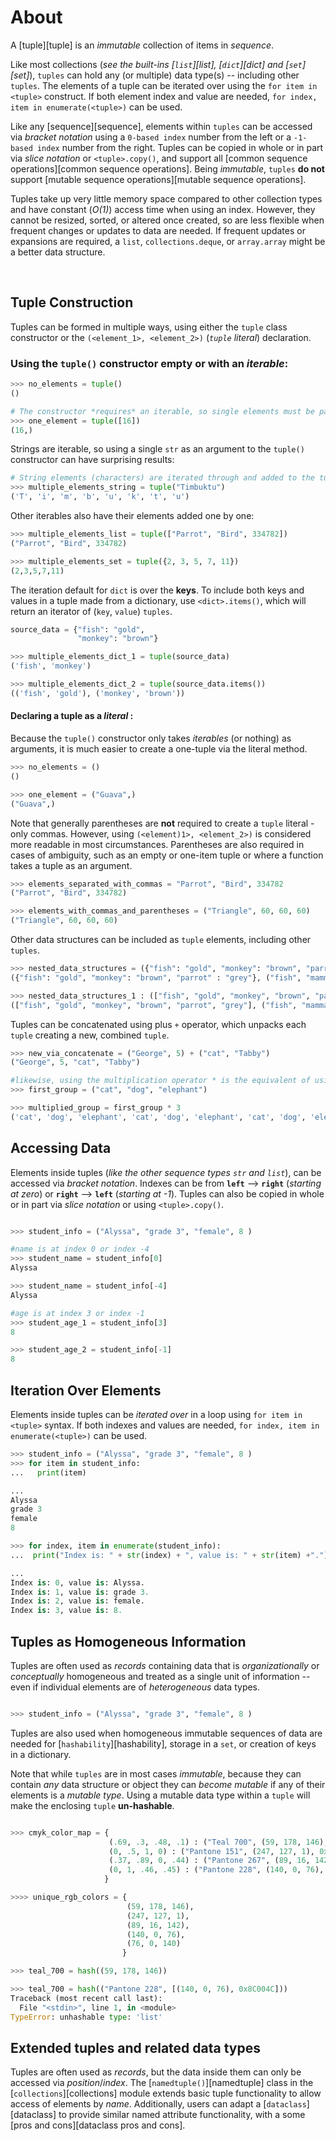 # About

A [tuple][tuple] is an _immutable_ collection of items in _sequence_.


Like most collections (_see the built-ins [`list`][list], [`dict`][dict] and [`set`][set]_), `tuples` can hold any (or multiple) data type(s) -- including other `tuples`.
The elements of a tuple can be iterated over using the `for item in <tuple>` construct.
If both element index and value are needed, `for index, item in enumerate(<tuple>)` can be used.


Like any [sequence][sequence], elements within `tuples` can be accessed via _bracket notation_ using a `0-based index` number from the left or a `-1-based index` number from the right.
Tuples can be copied in whole or in part via _slice notation_ or `<tuple>.copy()`, and support all [common sequence operations][common sequence operations].
Being _immutable_, `tuples` **do not** support [mutable sequence operations][mutable sequence operations].


Tuples take up very little memory space compared to other collection types and have constant (_O(1)_) access time when using an index.
However, they cannot be resized, sorted, or altered once created, so are less flexible when frequent changes or updates to data are needed.
If frequent updates or expansions are required, a `list`, `collections.deque`, or `array.array` might be a better data structure.

<br>

## Tuple Construction

Tuples can be formed in multiple ways, using either the `tuple` class constructor or the `(<element_1>, <element_2>)` (_`tuple` literal_) declaration.

### Using the `tuple()` constructor empty or with an _iterable_:

```python
>>> no_elements = tuple()
()

# The constructor *requires* an iterable, so single elements must be passed in a list or another tuple.
>>> one_element = tuple([16])
(16,)
```

Strings are iterable, so using a single `str` as an argument to the `tuple()` constructor can have surprising results:

```python
# String elements (characters) are iterated through and added to the tuple
>>> multiple_elements_string = tuple("Timbuktu")
('T', 'i', 'm', 'b', 'u', 'k', 't', 'u')
```

Other iterables also have their elements added one by one:

```python
>>> multiple_elements_list = tuple(["Parrot", "Bird", 334782])
("Parrot", "Bird", 334782)

>>> multiple_elements_set = tuple({2, 3, 5, 7, 11})
(2,3,5,7,11)
```

The iteration default for `dict` is over the **keys**.
To include both keys and values in a tuple made from a dictionary, use `<dict>.items()`,
which will return an iterator of (`key`, `value`) `tuples`.

```python
source_data = {"fish": "gold", 
               "monkey": "brown"}

>>> multiple_elements_dict_1 = tuple(source_data)
('fish', 'monkey')

>>> multiple_elements_dict_2 = tuple(source_data.items())
(('fish', 'gold'), ('monkey', 'brown'))
```

#### Declaring a tuple as a _literal_ :

Because the `tuple()` constructor only takes _iterables_ (or nothing) as arguments, it is much easier to create
 a one-tuple via the literal method.

```python
>>> no_elements = ()
()

>>> one_element = ("Guava",)
("Guava",)
```

Note that generally parentheses are **not** required to create a `tuple` literal - only commas.
However, using `(<element)1>, <element_2>)` is considered more readable in most circumstances.
Parentheses are also required in cases of ambiguity, such as an empty or one-item tuple or where a function takes a tuple as an argument.

```python
>>> elements_separated_with_commas = "Parrot", "Bird", 334782
("Parrot", "Bird", 334782)

>>> elements_with_commas_and_parentheses = ("Triangle", 60, 60, 60)
("Triangle", 60, 60, 60)
```

Other data structures can be included as `tuple` elements, including other `tuples`.

```python
>>> nested_data_structures = ({"fish": "gold", "monkey": "brown", "parrot" : "grey"}, ("fish", "mammal", "bird"))
({"fish": "gold", "monkey": "brown", "parrot" : "grey"}, ("fish", "mammal", "bird"))

>>> nested_data_structures_1 : (["fish", "gold", "monkey", "brown", "parrot", "grey"], ("fish", "mammal", "bird"))
(["fish", "gold", "monkey", "brown", "parrot", "grey"], ("fish", "mammal", "bird"))
```

Tuples can be concatenated using plus `+` operator, which unpacks each `tuple` creating a new, combined `tuple`.

```python
>>> new_via_concatenate = ("George", 5) + ("cat", "Tabby")
("George", 5, "cat", "Tabby")

#likewise, using the multiplication operator * is the equivalent of using + n times
>>> first_group = ("cat", "dog", "elephant")

>>> multiplied_group = first_group * 3
('cat', 'dog', 'elephant', 'cat', 'dog', 'elephant', 'cat', 'dog', 'elephant')
```

## Accessing Data

Elements inside tuples (_like the other sequence types `str` and `list`_), can be accessed via _bracket notation_.
Indexes can be from **`left`** --> **`right`** (_starting at zero_) or **`right`** --> **`left`** (_starting at -1_).
Tuples can also be copied in whole or in part via _slice notation_ or using `<tuple>.copy()`.

```python

>>> student_info = ("Alyssa", "grade 3", "female", 8 )

#name is at index 0 or index -4
>>> student_name = student_info[0]
Alyssa

>>> student_name = student_info[-4]
Alyssa

#age is at index 3 or index -1
>>> student_age_1 = student_info[3]
8

>>> student_age_2 = student_info[-1]
8
```

## Iteration Over Elements

Elements inside tuples can be _iterated over_ in a loop using `for item in <tuple>` syntax.
If both indexes and values are needed, `for index, item in enumerate(<tuple>)` can be used.

```python
>>> student_info = ("Alyssa", "grade 3", "female", 8 )
>>> for item in student_info:
...   print(item)

...
Alyssa
grade 3
female
8

>>> for index, item in enumerate(student_info):
...  print("Index is: " + str(index) + ", value is: " + str(item) +".")

...
Index is: 0, value is: Alyssa.
Index is: 1, value is: grade 3.
Index is: 2, value is: female.
Index is: 3, value is: 8.
```


## Tuples as Homogeneous Information

Tuples are often used as _records_ containing data that is _organizationally_ or _conceptually_ homogeneous and treated as a single unit of information -- even if individual elements are of  _heterogeneous_ data types.

```python

>>> student_info = ("Alyssa", "grade 3", "female", 8 )

```

Tuples are also used when homogeneous immutable sequences of data are needed for [`hashability`][hashability], storage in a `set`, or creation of keys in a dictionary.

Note that while `tuples` are in most cases _immutable_, because they can contain _any_ data structure or object they can _become mutable_ if any of their elements is a _mutable type_.
Using a mutable data type within a `tuple` will make the enclosing `tuple` **un-hashable**.

```python

>>> cmyk_color_map = {
                      (.69, .3, .48, .1) : ("Teal 700", (59, 178, 146), 0x3BB292),
                      (0, .5, 1, 0) : ("Pantone 151", (247, 127, 1), 0xF77F01),
                      (.37, .89, 0, .44) : ("Pantone 267", (89, 16, 142), 0x59108E),
                      (0, 1, .46, .45) : ("Pantone 228", (140, 0, 76), 0x8C004C)
                     }

>>>> unique_rgb_colors = {
                          (59, 178, 146),
                          (247, 127, 1),
                          (89, 16, 142),
                          (140, 0, 76),
                          (76, 0, 140)
                         }

>>> teal_700 = hash((59, 178, 146))

>>> teal_700 = hash(("Pantone 228", [(140, 0, 76), 0x8C004C]))
Traceback (most recent call last):
  File "<stdin>", line 1, in <module>
TypeError: unhashable type: 'list'

```

## Extended tuples and related data types

Tuples are often used as _records_, but the data inside them can only be accessed via _position_/_index_.
The [`namedtuple()`][namedtuple] class in the [`collections`][collections] module extends basic tuple functionality to allow access of elements by _name_.
Additionally, users can adapt a [`dataclass`][dataclass] to provide similar named attribute functionality, with a some [pros and cons][dataclass pros and cons].

